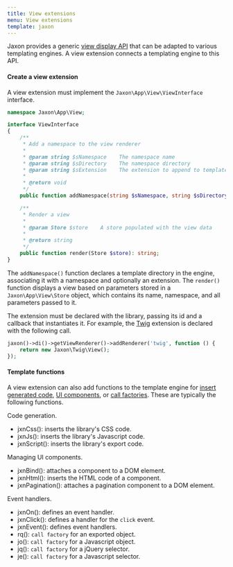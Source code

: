 ```yaml
---
title: View extensions
menu: View extensions
template: jaxon
---
```


Jaxon provides a generic [view display API](../../ui-features/views.html) that can be adapted to various templating engines.
A view extension connects a templating engine to this API.

#### Create a view extension

A view extension must implement the `Jaxon\App\View\ViewInterface` interface.

```php
namespace Jaxon\App\View;

interface ViewInterface
{
    /**
     * Add a namespace to the view renderer
     *
     * @param string $sNamespace    The namespace name
     * @param string $sDirectory    The namespace directory
     * @param string $sExtension    The extension to append to template names
     *
     * @return void
     */
    public function addNamespace(string $sNamespace, string $sDirectory, string $sExtension = '');

    /**
     * Render a view
     *
     * @param Store $store    A store populated with the view data
     *
     * @return string
     */
    public function render(Store $store): string;
}
```

The `addNamespace()` function declares a template directory in the engine, associating it with a namespace and optionally an extension.
The `render()` function displays a view based on parameters stored in a `Jaxon\App\View\Store` object, which contains its name, namespace, and all parameters passed to it.

The extension must be declared with the library, passing its id and a callback that instantiates it.
For example, the [Twig](https://github.com/jaxon-php/jaxon-twig) extension is declared with the following call.

```php
jaxon()->di()->getViewRenderer()->addRenderer('twig', function () {
    return new Jaxon\Twig\View();
});
```

#### Template functions

A view extension can also add functions to the template engine for [insert generated code](../../registrations/javascript.html), [UI components](../../components/node-components.html), or [call factories](../../ui-features/call-factories.html).
These are typically the following functions.

Code generation.
- jxnCss(): inserts the library's CSS code.
- jxnJs(): inserts the library's Javascript code.
- jxnScript(): inserts the library's export code.

Managing UI components.
- jxnBind(): attaches a component to a DOM element.
- jxnHtml(): inserts the HTML code of a component.
- jxnPagination(): attaches a pagination component to a DOM element.

Event handlers.
- jxnOn(): defines an event handler.
- jxnClick(): defines a handler for the `click` event.
- jxnEvent(): defines event handlers.
- rq(): `call factory` for an exported object.
- jo(): `call factory` for a Javascript object.
- jq(): `call factory` for a jQuery selector.
- je(): `call factory` for a Javascript selector.
